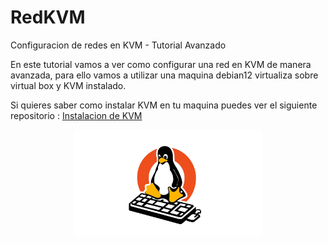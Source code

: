 # RedKVM
Configuracion de redes en KVM - Tutorial Avanzado

En este tutorial vamos a ver como configurar una red en KVM de manera avanzada, para ello vamos a utilizar una maquina debian12 virtualiza sobre virtual box y KVM instalado.

Si quieres saber como instalar KVM en tu maquina puedes ver el siguiente repositorio : [Instalacion de KVM](https://github.com/AdrianCE94/Instalacion-KVM)

<p align="center">
    <img src="imgs/logo.png" width="300">
</p>

